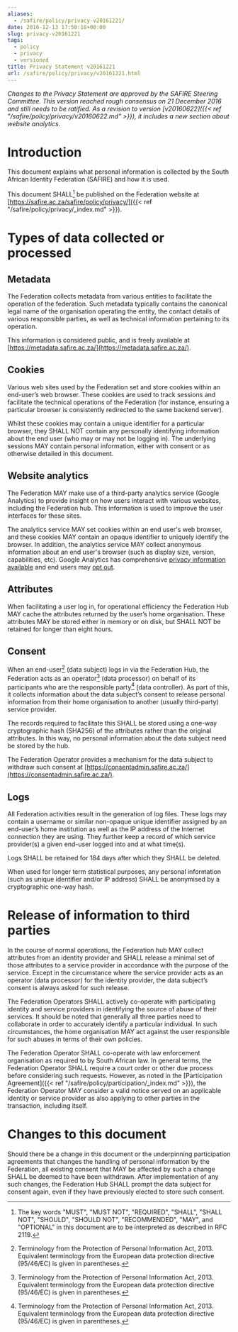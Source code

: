 ```yaml
---
aliases:
  - /safire/policy/privacy-v20161221/
date: 2016-12-13 17:50:18+00:00
slug: privacy-v20161221
tags:
  - policy
  - privacy
  - versioned
title: Privacy Statement v20161221
url: /safire/policy/privacy/v20161221.html
---
```


_Changes to the Privacy Statement are approved by the SAFIRE Steering Committee. This version reached rough consensus on 21 December 2016 and still needs to be ratified. As a revision to version [v20160622]({{< ref "/safire/policy/privacy/v20160622.md" >}}), it includes a new section about website analytics._

# Introduction

This document explains what personal information is collected by the South African Identity Federation (SAFIRE) and how it is used.

This document SHALL[^RFC2119] be published on the Federation website at [https://safire.ac.za/safire/policy/privacy/]({{< ref "/safire/policy/privacy/_index.md" >}}).

# Types of data collected or processed

## Metadata

The Federation collects metadata from various entities to facilitate the operation of the federation. Such metadata typically contains the canonical legal name of the organisation operating the entity, the contact details of various responsible parties, as well as technical information pertaining to its operation.

This information is considered public, and is freely available at [https://metadata.safire.ac.za/](https://metadata.safire.ac.za/).

## Cookies

Various web sites used by the Federation set and store cookies within an end-user’s web browser. These cookies are used to track sessions and facilitate the technical operations of the Federation (for instance, ensuring a particular browser is consistently redirected to the same backend server).

Whilst these cookies may contain a unique identifier for a particular browser, they SHALL NOT contain any personally identifying information about the end user (who may or may not be logging in). The underlying sessions MAY contain personal information, either with consent or as otherwise detailed in this document.

## Website analytics

The Federation MAY make use of a third-party analytics service (Google Analytics) to provide insight on how users interact with various websites, including the Federation hub. This information is used to improve the user interfaces for these sites.

The analytics service MAY set cookies within an end user's web browser, and these cookies MAY contain an opaque identifier to uniquely identify the browser. In addition, the analytics service MAY collect anonymous information about an end user's browser (such as display size, version, capabilities, etc). Google Analytics has comprehensive [privacy information available](https://support.google.com/analytics/answer/6004245) and end users may [opt out](https://tools.google.com/dlpage/gaoptout).

## Attributes

When facilitating a user log in, for operational efficiency the Federation Hub MAY cache the attributes returned by the user’s home organisation. These attributes MAY be stored either in memory or on disk, but SHALL NOT be retained for longer than eight hours.

## Consent

When an end-user[^POPI] \(data subject) logs in via the Federation Hub, the Federation acts as an operator[^POPI] \(data processor) on behalf of its participants who are the responsible party[^POPI] \(data controller). As part of this, it collects information about the data subject’s consent to release personal information from their home organisation to another (usually third-party) service provider.

The records required to facilitate this SHALL be stored using a one-way cryptographic hash (SHA256) of the attributes rather than the original attributes. In this way, no personal information about the data subject need be stored by the hub.

The Federation Operator provides a mechanism for the data subject to withdraw such consent at [https://consentadmin.safire.ac.za/](https://consentadmin.safire.ac.za/).

## Logs

All Federation activities result in the generation of log files. These logs may contain a username or similar non-opaque unique identifier assigned by an end-user’s home institution as well as the IP address of the Internet connection they are using. They further keep a record of which service provider(s) a given end-user logged into and at what time(s).

Logs SHALL be retained for 184 days after which they SHALL be deleted.

When used for longer term statistical purposes, any personal information (such as unique identifier and/or IP address) SHALL be anonymised by a cryptographic one-way hash.

# Release of information to third parties

In the course of normal operations, the Federation hub MAY collect attributes from an identity provider and SHALL release a minimal set of those attributes to a service provider in accordance with the purpose of the service. Except in the circumstance where the service provider acts as an operator (data processor) for the identity provider, the data subject’s consent is always asked for such release.

The Federation Operators SHALL actively co-operate with participating identity and service providers in identifying the source of abuse of their services. It should be noted that generally all three parties need to collaborate in order to accurately identify a particular individual. In such circumstances, the home organisation MAY act against the user responsible for such abuses in terms of their own policies.

The Federation Operator SHALL co-operate with law enforcement organisation as required to by South African law. In general terms, the Federation Operator SHALL require a court order or other due process before considering such requests. However, as noted in the [Participation Agreement]({{< ref "/safire/policy/participation/_index.md" >}}), the Federation Operator MAY consider a valid notice served on an applicable identity or service provider as also applying to other parties in the transaction, including itself.

# Changes to this document

Should there be a change in this document or the underpinning participation agreements that changes the handling of personal information by the Federation, all existing consent that MAY be affected by such a change SHALL be deemed to have been withdrawn. After implementation of any such changes, the Federation Hub SHALL prompt the data subject for consent again, even if they have previously elected to store such consent.

[^RFC2119]: The key words "MUST", "MUST NOT", "REQUIRED", "SHALL", "SHALL NOT", "SHOULD", "SHOULD NOT", "RECOMMENDED", "MAY", and "OPTIONAL" in this document are to be interpreted as described in RFC 2119.

[^POPI]: Terminology from the Protection of Personal Information Act, 2013. Equivalent terminology from the European data protection directive (95/46/EC) is given in parentheses.

